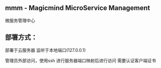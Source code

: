 mmm - Magicmind MicroService Management
----
微服务管理中心

## 部署方式：
部署于云服务器
监听于本地端口(127.0.0.1)

管理员外部访问，使用ssh 进行服务器端口映射后进行访问
需要认证客户端证书
